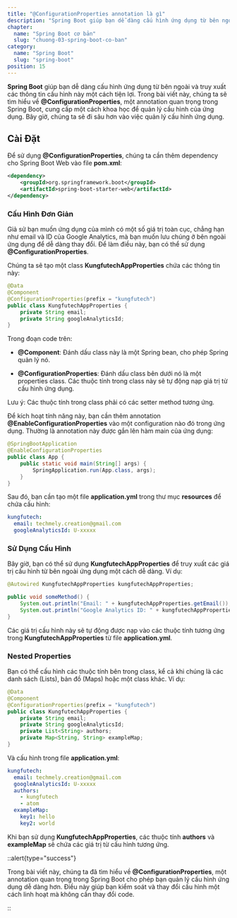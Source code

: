 ```yaml
---
title: "@ConfigurationProperties annotation là gì"
description: "Spring Boot giúp bạn dễ dàng cấu hình ứng dụng từ bên ngoài và truy xuất các thông tin cấu hình này một cách tiện lợi. Trong bài viết này, chúng ta sẽ tìm hiểu về @ConfigurationProperties, một annotation quan trọng trong Spring Boot, cung cấp một cách khoa học để quản lý cấu hình của ứng dụng"
chapter:
  name: "Spring Boot cơ bản"
  slug: "chuong-03-spring-boot-co-ban"
category:
  name: "Spring Boot"
  slug: "spring-boot"
position: 15
---
```


**Spring Boot** giúp bạn dễ dàng cấu hình ứng dụng từ bên ngoài và truy xuất các thông tin cấu hình này một cách tiện lợi. Trong bài viết này, chúng ta sẽ tìm hiểu về **@ConfigurationProperties**, một annotation quan trọng trong Spring Boot, cung cấp một cách khoa học để quản lý cấu hình của ứng dụng. Bây giờ, chúng ta sẽ đi sâu hơn vào việc quản lý cấu hình ứng dụng.

## Cài Đặt

Để sử dụng **@ConfigurationProperties**, chúng ta cần thêm dependency cho Spring Boot Web vào file **pom.xml**:

```xml
<dependency>
    <groupId>org.springframework.boot</groupId>
    <artifactId>spring-boot-starter-web</artifactId>
</dependency>
```

### Cấu Hình Đơn Giản

Giả sử bạn muốn ứng dụng của mình có một số giá trị toàn cục, chẳng hạn như email và ID của Google Analytics, mà bạn muốn lưu chúng ở bên ngoài ứng dụng để dễ dàng thay đổi. Để làm điều này, bạn có thể sử dụng **@ConfigurationProperties**.

Chúng ta sẽ tạo một class **KungfutechAppProperties** chứa các thông tin này:

```java
@Data
@Component
@ConfigurationProperties(prefix = "kungfutech")
public class KungfutechAppProperties {
    private String email;
    private String googleAnalyticsId;
}
```

Trong đoạn code trên:

- **@Component**: Đánh dấu class này là một Spring bean, cho phép Spring quản lý nó.

- **@ConfigurationProperties**: Đánh dấu class bên dưới nó là một properties class. Các thuộc tính trong class này sẽ tự động nạp giá trị từ cấu hình ứng dụng.

Lưu ý: Các thuộc tính trong class phải có các setter method tương ứng.

Để kích hoạt tính năng này, bạn cần thêm annotation **@EnableConfigurationProperties** vào một configuration nào đó trong ứng dụng. Thường là annotation này được gắn lên hàm main của ứng dụng:

```java
@SpringBootApplication
@EnableConfigurationProperties
public class App {
    public static void main(String[] args) {
        SpringApplication.run(App.class, args);
    }
}
```

Sau đó, bạn cần tạo một file **application.yml** trong thư mục **resources** để chứa cấu hình:

```yml
kungfutech:
  email: techmely.creation@gmail.com
  googleAnalyticsId: U-xxxxx
```

### Sử Dụng Cấu Hình

Bây giờ, bạn có thể sử dụng **KungfutechAppProperties** để truy xuất các giá trị cấu hình từ bên ngoài ứng dụng một cách dễ dàng. Ví dụ:

```java
@Autowired KungfutechAppProperties kungfutechAppProperties;

public void someMethod() {
    System.out.println("Email: " + kungfutechAppProperties.getEmail());
    System.out.println("Google Analytics ID: " + kungfutechAppProperties.getGoogleAnalyticsId());
}
```

Các giá trị cấu hình này sẽ tự động được nạp vào các thuộc tính tương ứng trong **KungfutechAppProperties** từ file **application.yml**.

### Nested Properties

Bạn có thể cấu hình các thuộc tính bên trong class, kể cả khi chúng là các danh sách (Lists), bản đồ (Maps) hoặc một class khác. Ví dụ:

```java
@Data
@Component
@ConfigurationProperties(prefix = "kungfutech")
public class KungfutechAppProperties {
    private String email;
    private String googleAnalyticsId;
    private List<String> authors;
    private Map<String, String> exampleMap;
}
```

Và cấu hình trong file **application.yml**:

```yml
kungfutech:
  email: techmely.creation@gmail.com
  googleAnalyticsId: U-xxxxx
  authors:
    - kungfutech
    - atom
  exampleMap:
    key1: hello
    key2: world
```

Khi bạn sử dụng **KungfutechAppProperties**, các thuộc tính **authors** và **exampleMap** sẽ chứa các giá trị từ cấu hình tương ứng.

::alert{type="success"}

Trong bài viết này, chúng ta đã tìm hiểu về **@ConfigurationProperties**, một annotation quan trọng trong Spring Boot cho phép bạn quản lý cấu hình ứng dụng dễ dàng hơn. Điều này giúp bạn kiểm soát và thay đổi cấu hình một cách linh hoạt mà không cần thay đổi code.

::
